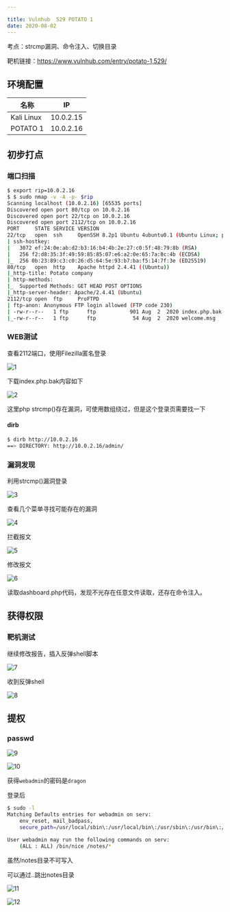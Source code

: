 ```yaml
---

title: Vulnhub	529 POTATO 1
date: 2020-08-02
---
```

考点：strcmp漏洞、命令注入、切换目录

靶机链接：<https://www.vulnhub.com/entry/potato-1,529/>
<!--more-->
## 环境配置

| 名称         | IP        |
| ------------ | --------- |
| Kali Linux   | 10.0.2.15 |
| POTATO 1 | 10.0.2.16 |

## 初步打点

### 端口扫描

```bash
$ export rip=10.0.2.16
$ $ sudo nmap -v -A -p- $rip
Scanning localhost (10.0.2.16) [65535 ports]
Discovered open port 80/tcp on 10.0.2.16
Discovered open port 22/tcp on 10.0.2.16
Discovered open port 2112/tcp on 10.0.2.16
PORT     STATE SERVICE VERSION
22/tcp   open  ssh     OpenSSH 8.2p1 Ubuntu 4ubuntu0.1 (Ubuntu Linux; protocol 2.0)
| ssh-hostkey: 
|   3072 ef:24:0e:ab:d2:b3:16:b4:4b:2e:27:c0:5f:48:79:8b (RSA)
|   256 f2:d8:35:3f:49:59:85:85:07:e6:a2:0e:65:7a:8c:4b (ECDSA)
|_  256 0b:23:89:c3:c0:26:d5:64:5e:93:b7:ba:f5:14:7f:3e (ED25519)
80/tcp   open  http    Apache httpd 2.4.41 ((Ubuntu))
|_http-title: Potato company
| http-methods: 
|_  Supported Methods: GET HEAD POST OPTIONS
|_http-server-header: Apache/2.4.41 (Ubuntu)
2112/tcp open  ftp     ProFTPD
| ftp-anon: Anonymous FTP login allowed (FTP code 230)
| -rw-r--r--   1 ftp      ftp           901 Aug  2  2020 index.php.bak
|_-rw-r--r--   1 ftp      ftp            54 Aug  2  2020 welcome.msg

```

### WEB测试

查看2112端口，使用Filezilla匿名登录

![1](https://static.iihack.com/vulnhub/529/1.PNG)

下载index.php.bak内容如下

![2](https://static.iihack.com/vulnhub/529/2.PNG)

这里php strcmp()存在漏洞，可使用数组绕过，但是这个登录页需要找一下

#### dirb


```bash
$ dirb http://10.0.2.16
==> DIRECTORY: http://10.0.2.16/admin/
```



### 漏洞发现

利用strcmp()漏洞登录

![3](https://static.iihack.com/vulnhub/529/3.PNG)

查看几个菜单寻找可能存在的漏洞

![4](https://static.iihack.com/vulnhub/529/4.PNG)

拦截报文

![5](https://static.iihack.com/vulnhub/529/5.PNG)

修改报文

![6](https://static.iihack.com/vulnhub/529/6.PNG)

读取dashboard.php代码，发现不光存在任意文件读取，还存在命令注入。

## 获得权限

### 靶机测试

继续修改报告，插入反弹shell脚本

![7](https://static.iihack.com/vulnhub/529/7.PNG)

收到反弹shell

![8](https://static.iihack.com/vulnhub/529/8.PNG)

## 提权

### passwd

![9](https://static.iihack.com/vulnhub/529/9.PNG)

![10](https://static.iihack.com/vulnhub/529/10.PNG)

获得`webadmin`的密码是`dragon`

登录后

```bash
$ sudo -l
Matching Defaults entries for webadmin on serv:
    env_reset, mail_badpass,
    secure_path=/usr/local/sbin\:/usr/local/bin\:/usr/sbin\:/usr/bin\:/sbin\:/bin\:/snap/bin

User webadmin may run the following commands on serv:
    (ALL : ALL) /bin/nice /notes/*
```

虽然/notes目录不可写入

可以通过..跳出notes目录



![11](https://static.iihack.com/vulnhub/529/11.PNG)

![12](https://static.iihack.com/vulnhub/529/12.PNG)
